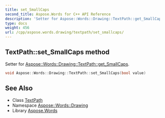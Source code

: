 ```yaml
---
title: set_SmallCaps
second_title: Aspose.Words for C++ API Reference
description: 'Setter for Aspose::Words::Drawing::TextPath::get_SmallCaps.'
type: docs
weight: 456
url: /cpp/aspose.words.drawing/textpath/set_smallcaps/
---
```

## TextPath::set_SmallCaps method


Setter for [Aspose::Words::Drawing::TextPath::get_SmallCaps](../get_smallcaps/).

```cpp
void Aspose::Words::Drawing::TextPath::set_SmallCaps(bool value)
```

## See Also

* Class [TextPath](../)
* Namespace [Aspose::Words::Drawing](../../)
* Library [Aspose.Words](../../../)
